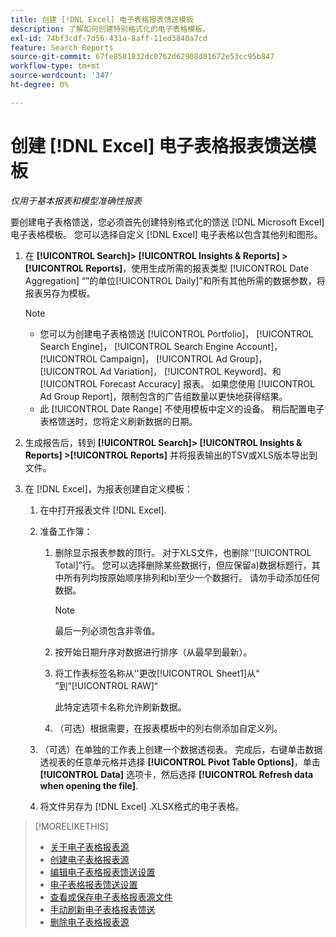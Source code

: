 ```yaml
---
title: 创建 [!DNL Excel] 电子表格报表馈送模板
description: 了解如何创建特别格式化的电子表格模板。
exl-id: 74bf3cdf-7d56-431a-8aff-11ed3840a7cd
feature: Search Reports
source-git-commit: 67fe8581832dc0762d62908d01672e53cc95b847
workflow-type: tm+mt
source-wordcount: '347'
ht-degree: 0%

---
```


# 创建 [!DNL Excel] 电子表格报表馈送模板

*仅用于基本报表和模型准确性报表*

要创建电子表格馈送，您必须首先创建特别格式化的馈送 [!DNL Microsoft Excel] 电子表格模板。 您可以选择自定义 [!DNL Excel] 电子表格以包含其他列和图形。

1. 在 **[!UICONTROL Search]> [!UICONTROL Insights & Reports] >[!UICONTROL Reports]**，使用生成所需的报表类型 [!UICONTROL Date Aggregation] “”的单位[!UICONTROL Daily]”和所有其他所需的数据参数，将报表另存为模板。

   >[!NOTE]
   >
   > * 您可以为创建电子表格馈送 [!UICONTROL Portfolio]， [!UICONTROL Search Engine]， [!UICONTROL Search Engine Account]， [!UICONTROL Campaign]， [!UICONTROL Ad Group]， [!UICONTROL Ad Variation]， [!UICONTROL Keyword]、和 [!UICONTROL Forecast Accuracy] 报表。 如果您使用 [!UICONTROL Ad Group Report]，限制包含的广告组数量以更快地获得结果。
   > * 此 [!UICONTROL Date Range] 不使用模板中定义的设备。 稍后配置电子表格馈送时，您将定义刷新数据的日期。

1. 生成报告后，转到 **[!UICONTROL Search]> [!UICONTROL Insights & Reports] >[!UICONTROL Reports]** 并将报表输出的TSV或XLS版本导出到文件。

1. 在 [!DNL Excel]，为报表创建自定义模板：

   1. 在中打开报表文件 [!DNL Excel].

   1. 准备工作簿：

      1. 删除显示报表参数的顶行。 对于XLS文件，也删除&#39;&#39;[!UICONTROL Total]”行。 您可以选择删除某些数据行，但应保留a)数据标题行，其中所有列均按原始顺序排列和b)至少一个数据行。 请勿手动添加任何数据。

         >[!NOTE]
         >
         > 最后一列必须包含非零值。

      2. 按开始日期升序对数据进行排序（从最早到最新）。

      3. 将工作表标签名称从&#39;&#39;更改[!UICONTROL Sheet1]从“ ”到“[!UICONTROL RAW]“

         此特定选项卡名称允许刷新数据。

      4. （可选）根据需要，在报表模板中的列右侧添加自定义列。

   1. （可选）在单独的工作表上创建一个数据透视表。 完成后，右键单击数据透视表的任意单元格并选择 **[!UICONTROL Pivot Table Options]**，单击 **[!UICONTROL Data]** 选项卡，然后选择 **[!UICONTROL Refresh data when opening the file]**.

   1. 将文件另存为 [!DNL Excel] .XLSX格式的电子表格。

>[!MORELIKETHIS]
>
>* [关于电子表格报表源](spreadsheet-feed-about.md)
>* [创建电子表格报表源](spreadsheet-feed-create.md)
>* [编辑电子表格报表馈送设置](spreadsheet-feed-edit.md)
>* [电子表格报表馈送设置](spreadsheet-feed-settings.md)
>* [查看或保存电子表格报表源文件](spreadsheet-feed-view-or-save.md)
>* [手动刷新电子表格报表馈送](spreadsheet-feed-refresh.md)
>* [删除电子表格报表源](spreadsheet-feed-delete.md)
